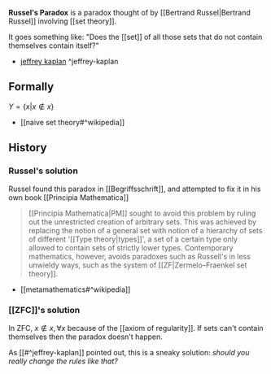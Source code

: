 **Russel's Paradox** is a paradox thought of by [[Bertrand Russel|Bertrand Russel]] involving [[set theory]].

It goes something like: "Does the [[set]] of all those sets that do not contain themselves contain itself?"

- [jeffrey kaplan](https://www.youtube.com/watch?v=ymGt7I4Yn3k) ^jeffrey-kaplan

## Formally

${ Y = \{  x | x \not\in x \} }$
- [[naive set theory#^wikipedia]]

## History



### Russel's solution

Russel found this paradox in [[Begriffsschrift]], and attempted to fix it in his own book [[Principia Mathematica]]

>[[Principia Mathematica|PM]] sought to avoid this problem by ruling out the unrestricted creation of arbitrary sets. This was achieved by replacing the notion of a general set with notion of a hierarchy of sets of different '[[Type theory|types]]', a set of a certain type only allowed to contain sets of strictly lower types. Contemporary mathematics, however, avoids paradoxes such as Russell's in less unwieldy ways, such as the system of [[ZF|Zermelo–Fraenkel set theory]].
- [[metamathematics#^wikipedia]]

### [[ZFC]]'s solution

In ZFC, ${ x \not\in x, \forall x }$ because of the [[axiom of regularity]].
If sets can't contain themselves then the paradox doesn't happen.

As [[#^jeffrey-kaplan]] pointed out, this is a sneaky solution: _should you really change the rules like that?_